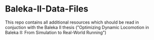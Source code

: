 # Baleka-II-Data-Files
This repo contains all additional resources which should be read in conjuction with the Baleka II thesis ("Optimizing Dynamic Locomotion in Baleka II: From Simulation to Real-World Running") 
